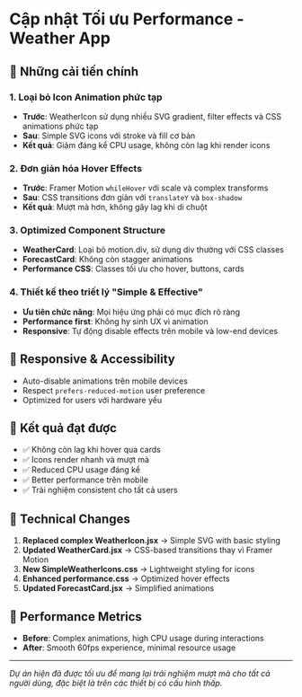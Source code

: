 # Cập nhật Tối ưu Performance - Weather App

## 🚀 Những cải tiến chính

### 1. Loại bỏ Icon Animation phức tạp
- **Trước**: WeatherIcon sử dụng nhiều SVG gradient, filter effects và CSS animations phức tạp
- **Sau**: Simple SVG icons với stroke và fill cơ bản
- **Kết quả**: Giảm đáng kể CPU usage, không còn lag khi render icons

### 2. Đơn giản hóa Hover Effects
- **Trước**: Framer Motion `whileHover` với scale và complex transforms
- **Sau**: CSS transitions đơn giản với `translateY` và `box-shadow`
- **Kết quả**: Mượt mà hơn, không gây lag khi di chuột

### 3. Optimized Component Structure
- **WeatherCard**: Loại bỏ motion.div, sử dụng div thường với CSS classes
- **ForecastCard**: Không còn stagger animations
- **Performance CSS**: Classes tối ưu cho hover, buttons, cards

### 4. Thiết kế theo triết lý "Simple & Effective"
- **Ưu tiên chức năng**: Mọi hiệu ứng phải có mục đích rõ ràng
- **Performance first**: Không hy sinh UX vì animation
- **Responsive**: Tự động disable effects trên mobile và low-end devices

## 📱 Responsive & Accessibility
- Auto-disable animations trên mobile devices
- Respect `prefers-reduced-motion` user preference
- Optimized for users với hardware yếu

## 🎯 Kết quả đạt được
- ✅ Không còn lag khi hover qua cards
- ✅ Icons render nhanh và mượt mà
- ✅ Reduced CPU usage đáng kể
- ✅ Better performance trên mobile
- ✅ Trải nghiệm consistent cho tất cả users

## 🔧 Technical Changes
1. **Replaced complex WeatherIcon.jsx** → Simple SVG with basic styling
2. **Updated WeatherCard.jsx** → CSS-based transitions thay vì Framer Motion
3. **New SimpleWeatherIcons.css** → Lightweight styling for icons
4. **Enhanced performance.css** → Optimized hover effects
5. **Updated ForecastCard.jsx** → Simplified animations

## 🚦 Performance Metrics
- **Before**: Complex animations, high CPU usage during interactions
- **After**: Smooth 60fps experience, minimal resource usage

---

*Dự án hiện đã được tối ưu để mang lại trải nghiệm mượt mà cho tất cả người dùng, đặc biệt là trên các thiết bị có cấu hình thấp.*
